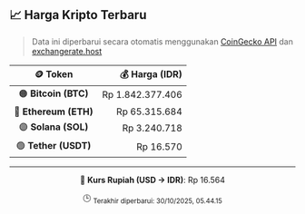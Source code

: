 

<!-- HARGA_KRIPTO -->
## 📈 Harga Kripto Terbaru

> Data ini diperbarui secara otomatis menggunakan [CoinGecko API](https://www.coingecko.com/) dan [exchangerate.host](https://exchangerate.host/)

<div align="center">

| 🪙 Token | 💰 Harga (IDR) |
|:------:|---------------:|
| 🟠 **Bitcoin (BTC)**   | Rp 1.842.377.406 |
| 🔵 **Ethereum (ETH)**  | Rp 65.315.684 |
| 🟣 **Solana (SOL)**    | Rp 3.240.718 |
| 🟢 **Tether (USDT)**   | Rp 16.570 |

---

💱 **Kurs Rupiah (USD → IDR)**: Rp 16.564

🕒 <sub>Terakhir diperbarui: 30/10/2025, 05.44.15</sub>

</div>
<!-- /HARGA_KRIPTO -->